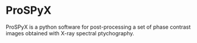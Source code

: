 # ProSPyX
ProSPyX is a python software for post-processing  a set of phase contrast images obtained with X-ray spectral ptychography. 
